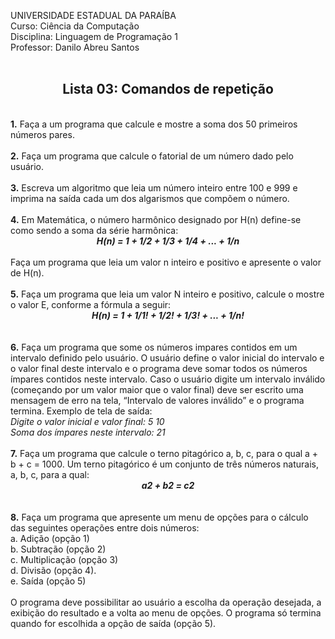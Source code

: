 UNIVERSIDADE ESTADUAL DA PARAÍBA<br>
Curso: Ciência da Computação<br>
Disciplina: Linguagem de Programação 1<br>
Professor: Danilo Abreu Santos<br>
<br>
<center><h2><b>Lista 03: Comandos de repetição</b><br></h2></center>
<br>
<b>1.</b> Faça a um programa que calcule e mostre a soma dos 50 primeiros números pares.
<br><br>
<b>2.</b> Faça um programa que calcule o fatorial de um número dado pelo usuário.
<br><br>
<b>3.</b> Escreva um algoritmo que leia um número inteiro entre 100 e 999 e imprima na saída
cada um dos algarismos que compõem o número.
<br><br>
<b>4.</b> Em Matemática, o número harmônico designado por H(n) define-se como sendo a
soma da série harmônica:
<br>
<center><b><em>H(n) = 1 + 1/2 + 1/3 + 1/4 + ... + 1/n</em></b></center>
<br>
Faça um programa que leia um valor n inteiro e positivo e apresente o valor de
H(n).
<br><br>
<b>5.</b> Faça um programa que leia um valor N inteiro e positivo, calcule o mostre o valor E,
conforme a fórmula a seguir:
<br>
<center><b><em>H(n) = 1 + 1/1! + 1/2! + 1/3! + ... + 1/n!</em></b></center>
<br><br>
<b>6.</b> Faça um programa que some os números impares contidos em um intervalo definido
pelo usuário. O usuário define o valor inicial do intervalo e o valor final deste intervalo
e o programa deve somar todos os números ímpares contidos neste intervalo. Caso o
usuário digite um intervalo inválido (começando por um valor maior que o valor final)
deve ser escrito uma mensagem de erro na tela, “Intervalo de valores inválido” e o
programa termina. Exemplo de tela de saída:<br>
<em>Digite o valor inicial e valor final: 5 10<br>
Soma dos ímpares neste intervalo: 21</em>
<br><br>
<b>7.</b> Faça um programa que calcule o terno pitagórico a, b, c, para o qual a + b + c = 1000.
Um terno pitagórico é um conjunto de três números naturais, a, b, c, para a qual:
<br>
<center><b><em>a2 + b2 = c2</em></b></center>
<br><br>
<b>8.</b> Faça um programa que apresente um menu de opções para o cálculo das seguintes
operações entre dois números:
<br>
a. Adição (opção 1)<br>
b. Subtração (opção 2)<br>
c. Multiplicação (opção 3)<br>
d. Divisão (opção 4).<br>
e. Saída (opção 5)<br>
<br>
O programa deve possibilitar ao usuário a escolha da operação desejada, a exibição do
resultado e a volta ao menu de opções. O programa só termina quando for escolhida a
opção de saída (opção 5).<br>
